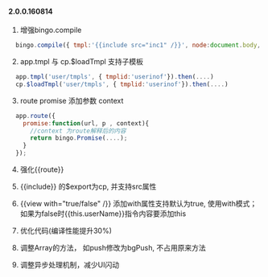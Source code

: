 #### 2.0.0.160814

1. 增强bingo.compile 

```javascript
  bingo.compile({ tmpl:'{{include src="inc1" /}}', node:document.body, ctrl:null}).then(....)
```

2. app.tmpl 与 cp.$loadTmpl 支持子模板 

```javascript
  app.tmpl('user/tmpls', { tmplid:'userinof'}).then(....)
  cp.$loadTmpl('user/tmpls', { tmplid:'userinof'}).then(....)
```

3. route promise 添加参数 context 

```javascript
  app.route({
	promise:function(url, p , context){
	  //context 为route解释后的内容
	  return bingo.Promise(....);
	}
  });
```

4. 强化{{route}} 

5. {{include}} 的$export为cp, 并支持src属性

6. {{view with="true/false" /}} 添加with属性支持默认为true, 使用with模式； 如果为false时{{this.userName}}指令内容要添加this

7. 优化代码(编译性能提升30%)

8. 调整Array的方法， 如push修改为bgPush, 不占用原来方法

9. 调整异步处理机制，减少UI闪动

